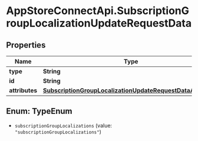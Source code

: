 # AppStoreConnectApi.SubscriptionGroupLocalizationUpdateRequestData

## Properties

Name | Type | Description | Notes
------------ | ------------- | ------------- | -------------
**type** | **String** |  | 
**id** | **String** |  | 
**attributes** | [**SubscriptionGroupLocalizationUpdateRequestDataAttributes**](SubscriptionGroupLocalizationUpdateRequestDataAttributes.md) |  | [optional] 



## Enum: TypeEnum


* `subscriptionGroupLocalizations` (value: `"subscriptionGroupLocalizations"`)




